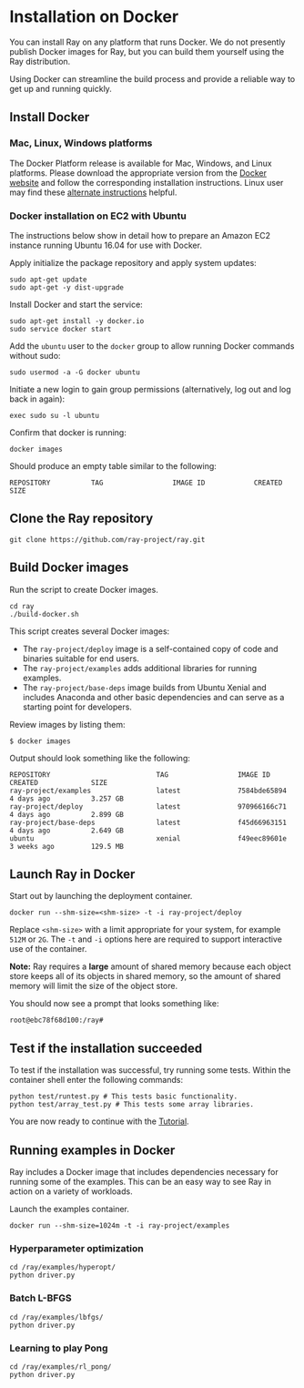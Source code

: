 # Installation on Docker

You can install Ray on any platform that runs Docker. We do not presently publish Docker images for Ray, but you can build them yourself using the Ray distribution.

Using Docker can streamline the build process and provide a reliable way to get up and running quickly.

## Install Docker

### Mac, Linux, Windows platforms

The Docker Platform release is available for Mac, Windows, and Linux platforms. Please download the appropriate version from the [Docker website](https://www.docker.com/products/overview#/install_the_platform) and follow the corresponding installation instructions.
Linux user may find these [alternate instructions](https://www.digitalocean.com/community/tutorials/how-to-install-and-use-docker-on-ubuntu-16-04) helpful.

### Docker installation on EC2 with Ubuntu

The instructions below show in detail how to prepare an Amazon EC2 instance running Ubuntu 16.04 for use with Docker.

Apply initialize the package repository and apply system updates:

```
sudo apt-get update
sudo apt-get -y dist-upgrade
```

Install Docker and start the service:
```
sudo apt-get install -y docker.io
sudo service docker start
```

Add the `ubuntu` user to the `docker` group to allow running Docker commands without sudo:
```
sudo usermod -a -G docker ubuntu
```

Initiate a new login to gain group permissions (alternatively, log out and log back in again):

```
exec sudo su -l ubuntu
```

Confirm that docker is running:

```
docker images
```
Should produce an empty table similar to the following:
```
REPOSITORY          TAG                 IMAGE ID            CREATED             SIZE
```


## Clone the Ray repository

```
git clone https://github.com/ray-project/ray.git
```

## Build Docker images

Run the script to create Docker images.

```
cd ray
./build-docker.sh
```

This script creates several Docker images:

 * The `ray-project/deploy` image is a self-contained copy of code and binaries suitable for end users.
 * The `ray-project/examples` adds additional libraries for running examples.
 * The `ray-project/base-deps` image builds from Ubuntu Xenial and includes Anaconda and other basic dependencies and can serve as a starting point for developers.

Review images by listing them:
```
$ docker images
```

Output should look something like the following:
```
REPOSITORY                          TAG                 IMAGE ID            CREATED             SIZE
ray-project/examples                latest              7584bde65894        4 days ago          3.257 GB
ray-project/deploy                  latest              970966166c71        4 days ago          2.899 GB
ray-project/base-deps               latest              f45d66963151        4 days ago          2.649 GB
ubuntu                              xenial              f49eec89601e        3 weeks ago         129.5 MB
```


## Launch Ray in Docker

Start out by launching the deployment container.

```
docker run --shm-size=<shm-size> -t -i ray-project/deploy
```

Replace `<shm-size>` with a limit appropriate for your system, for example `512M` or `2G`.
The `-t` and `-i` options here are required to support interactive use of the container.

**Note:** Ray requires a **large** amount of shared memory because each object
store keeps all of its objects in shared memory, so the amount of shared memory
will limit the size of the object store.

You should now see a prompt that looks something like:

```
root@ebc78f68d100:/ray#
```


## Test if the installation succeeded

To test if the installation was successful, try running some tests. Within the container shell enter the following commands:

```
python test/runtest.py # This tests basic functionality.
python test/array_test.py # This tests some array libraries.
```

You are now ready to continue with the [Tutorial](tutorial.md).

## Running examples in Docker

Ray includes a Docker image that includes dependencies necessary for running some of the examples. This can be an easy way to see Ray in action on a variety of workloads.

Launch the examples container.
```
docker run --shm-size=1024m -t -i ray-project/examples
```

### Hyperparameter optimization


```
cd /ray/examples/hyperopt/
python driver.py
```

### Batch L-BFGS

```
cd /ray/examples/lbfgs/
python driver.py
```

### Learning to play Pong

```
cd /ray/examples/rl_pong/
python driver.py
```
